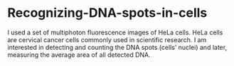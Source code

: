 # Recognizing-DNA-spots-in-cells
I used a set of multiphoton fluorescence images of HeLa cells. HeLa cells are cervical cancer cells commonly used in scientific research. I am interested in detecting and counting the DNA spots (cells’ nuclei) and later,  measuring the average area of all detected DNA.
